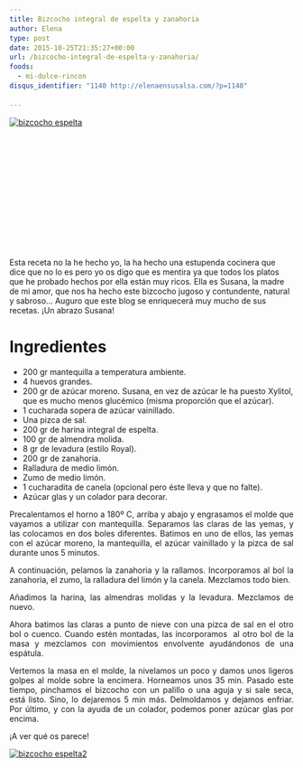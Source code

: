 ```yaml
---
title: Bizcocho integral de espelta y zanahoria
author: Elena
type: post
date: 2015-10-25T21:35:27+00:00
url: /bizcocho-integral-de-espelta-y-zanahoria/
foods:
  - mi-dulce-rincon
disqus_identifier: "1140 http://elenaensusalsa.com/?p=1140"

---
```

[<img class="  wp-image-1141 alignleft" src="/2018/03/bizcocho-espelta.jpg" alt="bizcocho espelta" width="507" height="381" srcset="/2018/03/bizcocho-espelta.jpg 673w, /2018/03/bizcocho-espelta-300x225.jpg 300w" sizes="(max-width: 507px) 100vw, 507px" />][1]

&nbsp;

&nbsp;

&nbsp;

&nbsp;

&nbsp;

&nbsp;

&nbsp;

Esta receta no la he hecho yo, la ha hecho una estupenda cocinera que dice que no lo es pero yo os digo que es mentira ya que todos los platos que he probado hechos por ella están muy ricos. Ella es Susana, la madre de mi amor, que nos ha hecho este bizcocho jugoso y contundente, natural y sabroso&#8230; Auguro que este blog se enriquecerá muy mucho de sus recetas. ¡Un abrazo Susana!

# Ingredientes

  * 200 gr mantequilla a temperatura ambiente.
  * 4 huevos grandes.
  * 200 gr de azúcar moreno. Susana, en vez de azúcar le ha puesto Xylitol, que es mucho menos glucémico (misma proporción que el azúcar).
  * 1 cucharada sopera de azúcar vainillado.
  * Una pizca de sal.
  * 200 gr de harina integral de espelta.
  * 100 gr de almendra molida.
  * 8 gr de levadura (estilo Royal).
  * 200 gr de zanahoria.
  * Ralladura de medio limón.
  * Zumo de medio limón.
  * 1 cucharadita de canela (opcional pero éste lleva y que no falte).
  * Azúcar glas y un colador para decorar.

<p style="text-align: justify;">
  Precalentamos el horno a 180º C, arriba y abajo y engrasamos el molde que vayamos a utilizar con mantequilla. Separamos las claras de las yemas, y las colocamos en dos boles diferentes. Batimos en uno de ellos, las yemas con el azúcar moreno, la mantequilla, el azúcar vainillado y la pizca de sal durante unos 5 minutos.
</p>

<p style="text-align: justify;">
  A continuación, pelamos la zanahoria y la rallamos. Incorporamos al bol la zanahoria, el zumo, la ralladura del limón y la canela. Mezclamos todo bien.
</p>

<p style="text-align: justify;">
  Añadimos la harina, las almendras molidas y la levadura. Mezclamos de nuevo.
</p>

<p style="text-align: justify;">
  Ahora batimos las claras a punto de nieve con una pizca de sal en el otro bol o cuenco. Cuando estén montadas, las incorporamos  al otro bol de la masa y mezclamos con movimientos envolvente ayudándonos de una espátula.
</p>

<p style="text-align: justify;">
  Vertemos la masa en el molde, la nivelamos un poco y damos unos ligeros golpes al molde sobre la encimera. Horneamos unos 35 min. Pasado este tiempo, pinchamos el bizcocho con un palillo o una aguja y si sale seca, está listo. Sino, lo dejaremos 5 min más. Delmoldamos y dejamos enfriar. Por último, y con la ayuda de un colador, podemos poner azúcar glas por encima.
</p>

<p style="text-align: justify;">
  ¡A ver qué os parece!
</p>

[<img class="alignleft  wp-image-1142" src="/2018/03/bizcocho-espelta2.jpg" alt="bizcocho espelta2" width="537" height="403" srcset="/2018/03/bizcocho-espelta2.jpg 673w, /2018/03/bizcocho-espelta2-300x225.jpg 300w" sizes="(max-width: 537px) 100vw, 537px" />][2]

 [1]: /2018/03/bizcocho-espelta.jpg
 [2]: /2018/03/bizcocho-espelta2.jpg
